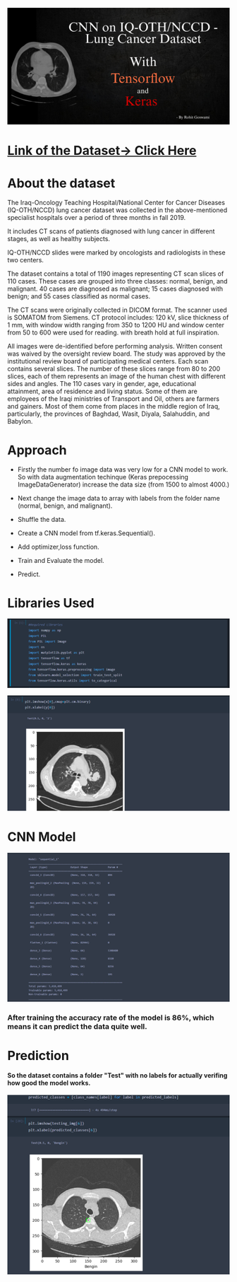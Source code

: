 ![](media/Banner.jpg)
#
# [Link of the Dataset-> Click Here](https://www.kaggle.com/datasets/adityamahimkar/iqothnccd-lung-cancer-dataset)


# About the dataset

The Iraq-Oncology Teaching Hospital/National Center for Cancer Diseases (IQ-OTH/NCCD) lung cancer dataset was collected in the above-mentioned specialist hospitals over a period of three months in fall 2019. 

It includes CT scans of patients diagnosed with lung cancer in different stages, as well as healthy subjects. 

IQ-OTH/NCCD slides were marked by oncologists and radiologists in these two centers. 

The dataset contains a total of 1190 images representing CT scan slices of 110 cases. 
These cases are grouped into three classes: normal, benign, and malignant. 
40 cases are diagnosed as malignant; 15 cases diagnosed with benign; and 55 cases classified as normal cases.

The CT scans were originally collected in DICOM format. The scanner used is SOMATOM from Siemens. CT protocol includes: 120 kV, slice thickness of 1 mm, with window width ranging from 350 to 1200 HU and window center from 50 to 600 were used for reading. with breath hold at full inspiration. 

All images were de-identified before performing analysis. Written consent was waived by the oversight review board. The study was approved by the institutional review board of participating medical centers. Each scan contains several slices. The number of these slices range from 80 to 200 slices, each of them represents an image of the human chest with different sides and angles. The 110 cases vary in gender, age, educational attainment, area of residence and living status. Some of them are employees of the Iraqi ministries of Transport and Oil, others are farmers and gainers. Most of them come from places in the middle region of Iraq, particularly, the provinces of Baghdad, Wasit, Diyala, Salahuddin, and Babylon.

# Approach

- Firstly the number fo image data was very low for a CNN model to work. So with data augmentation techinque (Keras prepocessing ImageDataGenerator) increase the data size (from 1500 to almost 4000.)

- Next change the image data to array with labels from the folder name (normal, benign, and malignant).
- Shuffle the data.
- Create a CNN model from tf.keras.Sequential().
- Add optimizer,loss function.
- Train and Evaluate the model.
- Predict.

# Libraries Used
![](media/Libraries.png)

![](media/data.png)

# CNN Model
![](media/model.png)

### After training the accuracy rate of the model is 86%, which means it can predict the data quite well.



# Prediction

#### So the dataset contains a folder "Test" with no labels for actually verifing how good the model works.

![](media/prediction.png)

